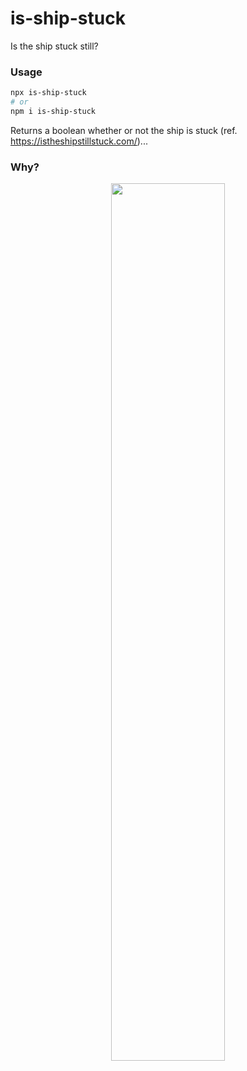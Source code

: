 # is-ship-stuck
Is the ship stuck still?

### Usage

```bash
npx is-ship-stuck
# or
npm i is-ship-stuck
```

Returns a boolean whether or not the ship is stuck (ref. https://istheshipstillstuck.com/)...

### Why?

<p align="center"><img src="https://user-images.githubusercontent.com/459713/112589810-20f03e80-8dd8-11eb-8951-be1be6e177a9.png" width="60%"></p>
